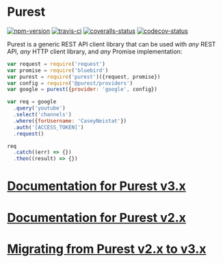 
# Purest

[![npm-version]][npm] [![travis-ci]][travis] [![coveralls-status]][coveralls] [![codecov-status]][codecov]

Purest is a generic REST API client library that can be used with *any* REST API, *any* HTTP client library, and *any* Promise implementation:

```js
var request = require('request')
var promise = require('bluebird')
var purest = require('purest')({request, promise})
var config = require('@purest/providers')
var google = purest({provider: 'google', config})

var req = google
  .query('youtube')
  .select('channels')
  .where({forUsername: 'CaseyNeistat'})
  .auth('[ACCESS_TOKEN]')
  .request()

req
  .catch((err) => {})
  .then((result) => {})
```

# [Documentation for Purest v3.x][docs-v3]

# [Documentation for Purest v2.x][docs-v2]

# [Migrating from Purest v2.x to v3.x][v2-to-v3]


  [npm-version]: https://img.shields.io/npm/v/purest.svg?style=flat-square (NPM Package Version)
  [travis-ci]: https://img.shields.io/travis/simov/purest/master.svg?style=flat-square (Build Status - Travis CI)
  [coveralls-status]: https://img.shields.io/coveralls/simov/purest.svg?style=flat-square (Test Coverage - Coveralls)
  [codecov-status]: https://img.shields.io/codecov/c/github/simov/purest/master.svg?style=flat-square (Test Coverage - Codecov)

  [npm]: https://www.npmjs.com/package/purest
  [travis]: https://travis-ci.org/simov/purest
  [coveralls]: https://coveralls.io/r/simov/purest?branch=master
  [codecov]: https://codecov.io/github/simov/purest?branch=master

  [docs-v3]: https://simov.gitbooks.io/purest/content/
  [docs-v2]: https://github.com/simov/purest/tree/2.x
  [v2-to-v3]: https://github.com/simov/purest/blob/master/CHANGELOG.md#v300-20160717
